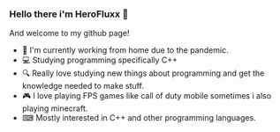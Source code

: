 ### Hello there i'm HeroFluxx 👋
And welcome to my github page!

- 🚪 I'm currently working from home due to the pandemic.
- 💻 Studying programming specifically C++
- 🔍 Really love studying new things about programming and get the knowledge needed to make stuff.
- 🎮 I love playing FPS games like call of duty mobile sometimes i also playing minecraft.
- ⌨ Mostly interested in C++ and other programming languages.
